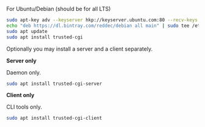 For Ubuntu/Debian (should be for all LTS)

```bash
sudo apt-key adv --keyserver hkp://keyserver.ubuntu.com:80 --recv-keys 379CE192D401AB61
echo "deb https://dl.bintray.com/reddec/debian all main" | sudo tee /etc/apt/sources.list.d/trusted-cgi.list
sudo apt update
sudo apt install trusted-cgi
```

Optionally you may install a server and a client separately.


**Server only**

Daemon only.

```bash
sudo apt install trusted-cgi-server
```

**Client only**

CLI tools only.

```bash
sudo apt install trusted-cgi-client
```
